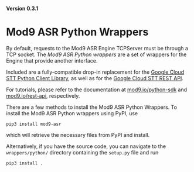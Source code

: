 **Version 0.3.1**

# Mod9 ASR Python Wrappers

By default, requests to the Mod9 ASR Engine TCPServer must be through a TCP socket.
The *Mod9 ASR Python wrappers*  are a set of wrappers for the Engine that provide another interface.

Included are a fully-compatible drop-in replacement for the
[Google Cloud STT Python Client Library](https://cloud.google.com/speech-to-text/docs/libraries#client-libraries-install-python),
as well as for the
[Google Cloud STT REST API](https://cloud.google.com/speech-to-text/docs/reference/rest).

For tutorials, please refer to the documentation at
[mod9.io/python-sdk](https://mod9.io/python-sdk)
and
[mod9.io/rest-api](https://mod9.io/rest-api),
respectively.

There are a few methods to install the Mod9 ASR Python Wrappers.
To install the Mod9 ASR Python wrappers using PyPI, use
```
pip3 install mod9-asr
```
which will retrieve the necessary files from PyPI and install.

Alternatively, if you have the source code, you can navigate to the
`wrappers/python/` directory containing the `setup.py` file
and run
```
pip3 install .
```
